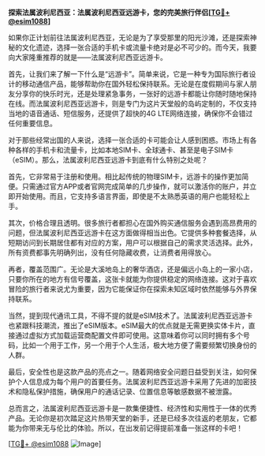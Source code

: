 **探索法属波利尼西亚：法属波利尼西亚远游卡，您的完美旅行伴侣[[TG💪+ @esim1088](https://t.me/s/esim1088)]**

如果你正计划前往法属波利尼西亚，无论是为了享受那里的阳光沙滩，还是探索神秘的文化遗迹，选择一张合适的手机卡或流量卡绝对是必不可少的。而今天，我要向大家隆重推荐的就是——法属波利尼西亚远游卡。

首先，让我们来了解一下什么是“远游卡”。简单来说，它是一种专为国际旅行者设计的移动通信产品，能够帮助你在国外轻松保持联系。无论是在度假期间与家人朋友分享你的快乐时光，还是处理紧急事务，一张好的远游卡都能让你随时随地保持在线。而法属波利尼西亚远游卡，则是专门为这片天堂般的岛屿定制的，不仅支持当地的语音通话、短信服务，还提供了超快的4G LTE网络连接，确保你不会错过任何重要信息。

对于那些经常出国的人来说，选择一张合适的卡可能会让人感到困惑。市场上有各种各样的手机卡和流量卡，比如本地SIM卡、全球通卡、甚至是电子SIM卡（eSIM）。那么，法属波利尼西亚远游卡到底有什么特别之处呢？

首先，它非常易于注册和使用。相比起传统的物理SIM卡，远游卡的操作更加简便。只需通过官方APP或者官网完成简单的几步操作，就可以激活你的账户，并立即开始使用。而且，它支持多语言界面，即使是不太熟悉英语的用户也能轻松上手。

其次，价格合理且透明。很多旅行者都担心在国外购买通信服务会遇到高昂费用的问题，但法属波利尼西亚远游卡在这方面做得相当出色。它提供多种套餐选择，从短期访问到长期居住都有对应的方案，用户可以根据自己的需求灵活选择。此外，所有资费都事先明确列出，没有任何隐藏收费，让消费者用得放心。

再者，覆盖范围广。无论是大溪地岛上的奢华酒店，还是偏远小岛上的一家小店，只要你所在的地方有信号覆盖，这张卡就能为你提供稳定的网络连接。这对于喜欢冒险的旅行者来说尤为重要，因为它能保证你在探索未知区域时依然能够与外界保持联系。

当然，提到现代通讯工具，不得不提的就是eSIM技术了。法属波利尼西亚远游卡也紧跟科技潮流，推出了eSIM版本。eSIM最大的优点就是无需更换实体卡片，直接通过虚拟方式加载运营商配置文件即可使用。这意味着你可以同时拥有多个号码，比如一个用于工作，另一个用于个人生活，极大地方便了需要频繁切换身份的人群。

最后，安全性也是这款产品的亮点之一。随着网络安全问题日益受到关注，如何保护个人信息成为每个用户的首要任务。法属波利尼西亚远游卡采用了先进的加密技术和隐私保护措施，确保用户的通话记录、位置信息等敏感数据不被泄露。

总而言之，法属波利尼西亚远游卡是一款集便捷性、经济性和实用性于一体的优秀产品。无论你是初次踏足这片热带天堂的新手，还是已经多次往返的老朋友，它都能为你带来无与伦比的体验。所以，在出发前记得提前准备一张这样的卡吧！

[[TG💪+ @esim1088](https://t.me/s/esim1088) ![Image](https://i.postimg.cc/4NQfJmqS/Snipaste-2025-05-13-00-14-12.png)]